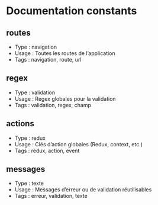 # Documentation constants

## routes
- Type : navigation
- Usage : Toutes les routes de l’application
- Tags : navigation, route, url

## regex
- Type : validation
- Usage : Regex globales pour la validation
- Tags : validation, regex, champ

## actions
- Type : redux
- Usage : Clés d’action globales (Redux, context, etc.)
- Tags : redux, action, event

## messages
- Type : texte
- Usage : Messages d’erreur ou de validation réutilisables
- Tags : erreur, validation, texte

